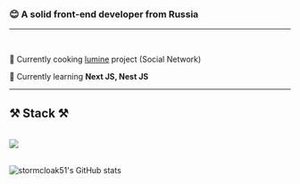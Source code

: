 <h3 align="left">😊 A solid front-end developer from Russia</h3>
<hr>
<br/>

<div align="left">
 
 🔭 Currently cooking [lumine](https://github.com/stormcloak51/lumine) project (Social Network)
 
 🌱 Currently learning **Next JS, Nest JS**


 </div>

 <hr/>
 
<h2 align="left">⚒️ Stack ⚒️</h2>
<br/>
<div align="left">
    <img src="https://skillicons.dev/icons?i=html,sass,react,next,prisma,nest,typescript,redux,figma,mantineui,shadcnui,tailwind,vite,git,npm" />
</div>

<br/>

![stormcloak51's GitHub stats](https://github-readme-stats.vercel.app/api?username=stormcloak51&show_icons=true&theme=radical)

